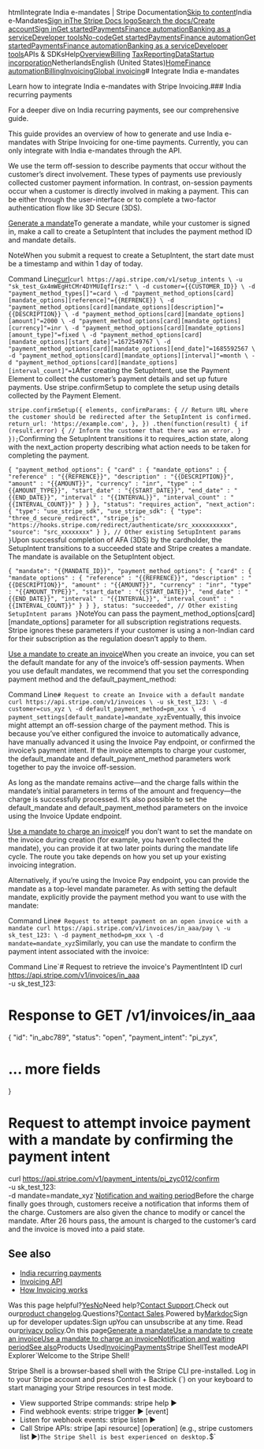 htmlIntegrate India e-mandates | Stripe Documentation[Skip to content](#main-content)India e-Mandates[Sign in](https://dashboard.stripe.com/login?redirect=https%3A%2F%2Fdocs.stripe.com%2Finvoicing%2Findia-emandate-guide)[The Stripe Docs logo](/)[Search the docs/](#)[Create account](https://dashboard.stripe.com/register/invoicing)[Sign in](https://dashboard.stripe.com/login?redirect=https%3A%2F%2Fdocs.stripe.com%2Finvoicing%2Findia-emandate-guide)[Get started](/get-started)[Payments](/payments)[Finance automation](/finance-automation)[Banking as a service](/financial-services)[Developer tools](/development)[No-code](/no-code)[Get started](/get-started)[Payments](/payments)[Finance automation](/finance-automation)[](#)[Get started](/get-started)[Payments](/payments)[Finance automation](/finance-automation)[Banking as a service](/financial-services)[Developer tools](/development)[](#)APIs & SDKsHelp[Overview](/docs/finance-automation)[Billing](#)
[Tax](#)[Reporting](#)[Data](#)[Startup incorporation](#)NetherlandsEnglish (United States)[](#)[](#)[Home](/docs)[Finance automation](/docs/finance-automation)[Billing](/docs/billing)[Invoicing](/docs/invoicing)[Global invoicing](/docs/invoicing/global-invoicing)# Integrate India e-mandates

Learn how to integrate India e-mandates with Stripe Invoicing.### India recurring payments

For a deeper dive on India recurring payments, see our comprehensive guide.

This guide provides an overview of how to generate and use India e-mandates with Stripe Invoicing for one-time payments. Currently, you can only integrate with India e-mandates through the API.

We use the term off-session to describe payments that occur without the customer’s direct involvement. These types of payments use previously collected customer payment information. In contrast, on-session payments occur when a customer is directly involved in making a payment. This can be either through the user-interface or to complete a two-factor authentication flow like 3D Secure (3DS).

[Generate a mandate](#generate-mandate)To generate a mandate, while your customer is signed in, make a call to create a SetupIntent that includes the payment method ID and mandate details.

NoteWhen you submit a request to create a SetupIntent, the start date must be a timestamp and within 1 day of today.

Command Line[curl](#)`curl https://api.stripe.com/v1/setup_intents \
  -u "sk_test_Gx4mWEgHtCMr4DYMUIqfIrsz:" \
  -d customer={{CUSTOMER_ID}} \
  -d "payment_method_types[]"=card \
  -d "payment_method_options[card][mandate_options][reference]"={{REFRENCE}} \
  -d "payment_method_options[card][mandate_options][description]"={{DESCRIPTION}} \
  -d "payment_method_options[card][mandate_options][amount]"=2000 \
  -d "payment_method_options[card][mandate_options][currency]"=inr \
  -d "payment_method_options[card][mandate_options][amount_type]"=fixed \
  -d "payment_method_options[card][mandate_options][start_date]"=1672549767 \
  -d "payment_method_options[card][mandate_options][end_date]"=1685592567 \
  -d "payment_method_options[card][mandate_options][interval]"=month \
  -d "payment_method_options[card][mandate_options][interval_count]"=1`After creating the SetupIntent, use the Payment Element to collect the customer’s payment details and set up future payments. Use stripe.confirmSetup to complete the setup using details collected by the Payment Element.

`stripe.confirmSetup({
  elements,
  confirmParams: {
    // Return URL where the customer should be redirected after the SetupIntent is confirmed.
    return_url: 'https://example.com',
  },
})
.then(function(result) {
  if (result.error) {
    // Inform the customer that there was an error.
  }
});`Confirming the SetupIntent transitions it to requires_action state, along with the next_action property describing what action needs to be taken for completing the payment.

`{
  "payment_method_options": {
    "card" : {
      "mandate_options" : {
        "reference" : "{{REFRENCE}}",
        "description" : "{{DESCRIPTION}}",
        "amount" : "{{AMOUNT}}",
        "currency" : "inr",
        "type" : "{{AMOUNT_TYPE}}",
        "start_date" : "{{START_DATE}}",
        "end_date" : "{{END_DATE}}",
        "interval" : "{{INTERVAL}}",
        "interval_count" : "{{INTERVAL_COUNT}}"
      }
    }
  },
  "status": "requires_action",
  "next_action": {
    "type": "use_stripe_sdk",
    "use_stripe_sdk": {
      "type": "three_d_secure_redirect",
      "stripe_js": "https://hooks.stripe.com/redirect/authenticate/src_xxxxxxxxxxx",
      "source": "src_xxxxxxxx"
    }
  },
  // Other existing SetupIntent params
}`Upon successful completion of AFA (3DS) by the cardholder, the SetupIntent transitions to a succeeded state and Stripe creates a mandate. The mandate is available on the SetupIntent object.

`{
  "mandate": "{{MANDATE_ID}}",
  "payment_method_options": {
    "card" : {
      "mandate_options" : {
        "reference" : "{{REFRENCE}}",
        "description" : "{{DESCRIPTION}}",
        "amount" : "{{AMOUNT}}",
        "currency" : "inr",
        "type" : "{{AMOUNT_TYPE}}",
        "start_date" : "{{START_DATE}}",
        "end_date" : "{{END_DATE}}",
        "interval" : "{{INTERVAL}}",
        "interval_count" : "{{INTERVAL_COUNT}}"
      }
    }
  },
  status: "succeeded",
  // Other existing SetupIntent params
}`NoteYou can pass the payment_method_options[card][mandate_options] parameter for all subscription registrations requests. Stripe ignores these parameters if your customer is using a non-Indian card for their subscription as the regulation doesn’t apply to them.

[Use a mandate to create an invoice](#use-mandate-invoice)When you create an invoice, you can set the default mandate for any of the invoice’s off-session payments. When you use default mandates, we recommend that you set the corresponding payment method and the default_payment_method:

Command Line`# Request to create an Invoice with a default mandate
curl https://api.stripe.com/v1/invoices \
  -u sk_test_123: \
  -d customer=cus_xyz \
  -d default_payment_method=pm_xxx \
  -d payment_settings[default_mandate]=mandate_xyz`Eventually, this invoice might attempt an off-session charge of the payment method. This is because you’ve either configured the invoice to automatically advance, have manually advanced it using the Invoice Pay endpoint, or confirmed the invoice’s payment intent. If the invoice attempts to charge your customer, the default_mandate and default_payment_method parameters work together to pay the invoice off-session.

As long as the mandate remains active—and the charge falls within the mandate’s initial parameters in terms of the amount and frequency—the charge is successfully processed. It’s also possible to set the default_mandate and default_payment_method parameters on the invoice using the Invoice Update endpoint.

[Use a mandate to charge an invoice](#use-mandate-charge)If you don’t want to set the mandate on the invoice during creation (for example, you haven’t collected the mandate), you can provide it at two later points during the mandate life cycle. The route you take depends on how you set up your existing invoicing integration.

Alternatively, if you’re using the Invoice Pay endpoint, you can provide the mandate as a top-level mandate parameter. As with setting the default mandate, explicitly provide the payment method you want to use with the mandate:

Command Line`# Request to attempt payment on an open invoice with a mandate
curl https://api.stripe.com/v1/invoices/in_aaa/pay \
  -u sk_test_123: \
  -d payment_method=pm_xxx \
  -d mandate=mandate_xyz`Similarly, you can use the mandate to confirm the payment intent associated with the invoice:

Command Line`# Request to retrieve the invoice's PaymentIntent ID
curl https://api.stripe.com/v1/invoices/in_aaa \
  -u sk_test_123:


# Response to GET /v1/invoices/in_aaa
{
  "id": "in_abc789",
  "status": "open",
  "payment_intent": "pi_zyx",
  # ... more fields
}

# Request to attempt invoice payment with a mandate by confirming the payment intent
curl https://api.stripe.com/v1/payment_intents/pi_zyc012/confirm \
  -u sk_test_123: \
  -d mandate=mandate_xyz`[Notification and waiting period](#customer-notification)Before the charge finally goes through, customers receive a notification that informs them of the charge. Customers are also given the chance to modify or cancel the mandate. After 26 hours pass, the amount is charged to the customer’s card and the invoice is moved into a paid state.

## See also

- [India recurring payments](/india-recurring-payments)
- [Invoicing API](/api/invoices)
- [How Invoicing works](/invoicing/overview)

Was this page helpful?[Yes](#)[No](#)Need help?[Contact Support](https://support.stripe.com/).Check out our[product changelog](https://stripe.com/blog/changelog).Questions?[Contact Sales](https://stripe.com/contact/sales).Powered by[Markdoc](https://markdoc.dev)Sign up for developer updates:Sign upYou can unsubscribe at any time. Read our[privacy policy](https://stripe.com/privacy).On this page[Generate a mandate](#generate-mandate)[Use a mandate to create an invoice](#use-mandate-invoice)[Use a mandate to charge an invoice](#use-mandate-charge)[Notification and waiting period](#customer-notification)[See also](#see-also)Products Used[Invoicing](/invoicing)[Payments](/payments)Stripe ShellTest modeAPI Explorer[](https://stripe.com/docs/stripe-cli#install)`Welcome to the Stripe Shell!

Stripe Shell is a browser-based shell with the Stripe CLI pre-installed. Log in to your
Stripe account and press Control + Backtick (`) on your keyboard to start managing your Stripe
resources in test mode.

- View supported Stripe commands: stripe help ▶️
- Find webhook events: stripe trigger ▶️ [event]
- Listen for webhook events: stripe listen ▶
- Call Stripe APIs: stripe [api resource] [operation] (e.g., stripe customers list ▶️)`The Stripe Shell is best experienced on desktop.`$`